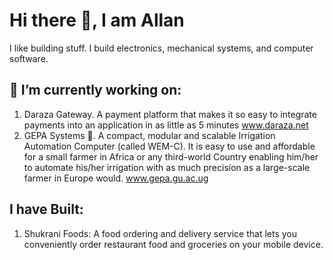 # Hi there 👋, I am Allan

I like building stuff. I build electronics, mechanical systems, and computer software.
## 🔭 I’m currently working on:
1. Daraza Gateway. A payment platform that makes it so easy to integrate payments into an application in as little as 5 minutes
   www.daraza.net
2. GEPA Systems 🌱. A compact, modular and scalable Irrigation Automation Computer (called WEM-C). It is easy to use and affordable for a small farmer in Africa or any third-world Country enabling him/her to automate his/her irrigation with as much precision as a large-scale farmer in Europe would.
   www.gepa.gu.ac.ug
   
## I have Built:
1. Shukrani Foods: A food ordering and delivery service that lets you conveniently order restaurant food and groceries on your mobile device.
<!--
**allan-js/allan-js** is a ✨ _special_ ✨ repository because its `README.md` (this file) appears on your GitHub profile.


- 🌱 I’m currently learning ...
- 👯 I’m looking to collaborate on ...
- 🤔 I’m looking for help with ...
- 💬 Ask me about ...
- 📫 How to reach me: ...
- 😄 Pronouns: ...
- ⚡ Fun fact: ...
-->
